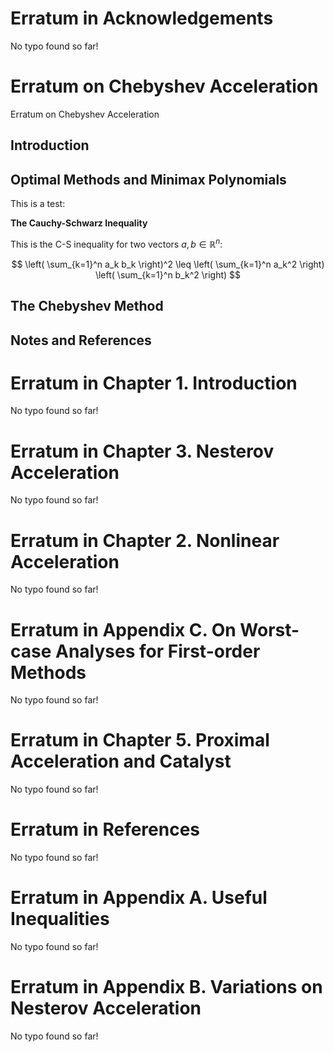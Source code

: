 # Erratum in Acknowledgements

No typo found so far!

# Erratum on Chebyshev Acceleration

Erratum on Chebyshev Acceleration

## Introduction

## Optimal Methods and Minimax Polynomials

This is a test:

**The Cauchy-Schwarz Inequality**

This is the C-S inequality for two vectors $a, \, b \in\mathbb{R}^n$:

$$
\left( \sum_{k=1}^n a_k b_k \right)^2 \leq \left( \sum_{k=1}^n a_k^2 \right) \left( \sum_{k=1}^n b_k^2 \right)
$$


## The Chebyshev Method 

## Notes and References

# Erratum in Chapter 1. Introduction

No typo found so far!

# Erratum in Chapter 3. Nesterov Acceleration

No typo found so far!

# Erratum in Chapter 2. Nonlinear Acceleration

No typo found so far!

# Erratum in Appendix C. On Worst-case Analyses for First-order Methods

No typo found so far!

# Erratum in Chapter 5. Proximal Acceleration and Catalyst

No typo found so far!

# Erratum in References

No typo found so far!

# Erratum in Appendix A. Useful Inequalities

No typo found so far!

# Erratum in Appendix B. Variations on Nesterov Acceleration

No typo found so far!

